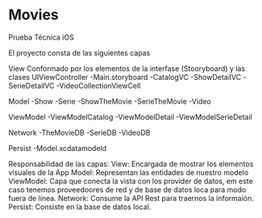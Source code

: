 # Movies

Prueba Técnica iOS

El proyecto consta de las siguientes capas

View Conformado por los elementos de la interfase (Stooryboard) y las clases UIViewController 
-Main.storyboard 
-CatalogVC
-ShowDetailVC
-SerieDetailVC 
-VideoCollectionViewCell

Model -Show -Serie -ShowTheMovie -SerieTheMovie -Video

ViewModel 
-ViewModelCatalog 
-ViewModelDetail 
-ViewModelSerieDetail

Network 
-TheMovieDB 
-SerieDB 
-VideoDB

Persist 
-Model.xcdatamodeld

Responsabilidad de las capas: View: Encargada de mostrar los elementos visuales de la App Model: Representan las entidades de nuestro modelo ViewModel: Capa que conecta la vista con los provider de datos, em este caso tenemos proveedoores de red y de base de datos loca para modo fuera de línea. Network: Consume la API Rest para traernos la informaión. Persist: Consiste en la base de datos local.
